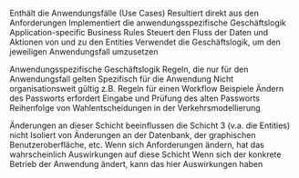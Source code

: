 Enthält die Anwendungsfälle (Use Cases)
    Resultiert direkt aus den Anforderungen
Implementiert die anwendungsspezifische Geschäftslogik
    Application-specific Business Rules
Steuert den Fluss der Daten und Aktionen von und zu den Entities
    Verwendet die Geschäftslogik, um den jeweiligen Anwendungsfall umzusetzen

Anwendungsspezifische Geschäftslogik
Regeln, die nur für den Anwendungsfall gelten
    Spezifisch für die Anwendung
    Nicht organisationsweit gültig
    z.B. Regeln für einen Workflow
Beispiele
    Ändern des Passworts erfordert Eingabe und Prüfung des alten Passworts
    Reihenfolge von Wahlentscheidungen in der Verkehrsmodellierung

Änderungen an dieser Schicht beeinflussen die Schicht 3 (v.a. die Entities) nicht
Isoliert von Änderungen an der Datenbank, der graphischen Benutzeroberfläche, etc.
Wenn sich Anforderungen ändern, hat das wahrscheinlich Auswirkungen auf diese Schicht
Wenn sich der konkrete Betrieb der Anwendung ändert, kann das hier Auswirkungen haben
